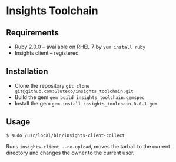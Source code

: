 # Insights Toolchain #

## Requirements ##

* Ruby 2.0.0 – available on RHEL 7 by `yum install ruby`
* Insights client – registered

## Installation ##

* Clone the repository `git clone git@github.com:Glutexo/insights_toolchain.git`
* Build the gem `gem build insights_toolchain.gemspec`
* Install the gem `gem install insights_toolchain-0.0.1.gem`

## Usage ##

```shell
$ sudo /usr/local/bin/insights-client-collect
```

Runs `insights-client --no-upload`, moves the tarball to the current directory and changes the owner to the current user.
